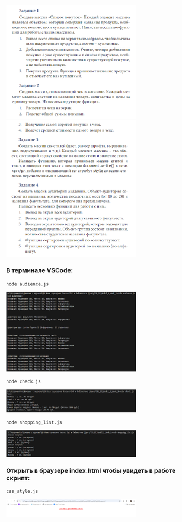 <img src="image/Screenshot_1.png" alt="Окно приложения" width="350">
<img src="image/Screenshot_2.png" alt="Окно приложения" width="350">

### В терминале VSCode:

`node audience.js`

<img src="image/Screenshot_3.png" alt="Окно приложения" width="350">

`node check.js`

<img src="image/Screenshot_4.png" alt="Окно приложения" width="350">

`node shopping_list.js`

<img src="image/Screenshot_5.png" alt="Окно приложения" width="350">

### Открыть в браузере index.html чтобы увидеть в работе скрипт:

`css_style.js`

 <img src="image/Screenshot_6.png" alt="Окно приложения" width="350">